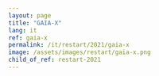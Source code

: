 ```yaml
---
layout: page
title: "GAIA-X"
lang: it
ref: gaia-x
permalink: /it/restart/2021/gaia-x
image: /assets/images/restart/gaia-x.png
child_of_ref: restart-2021
---
```

